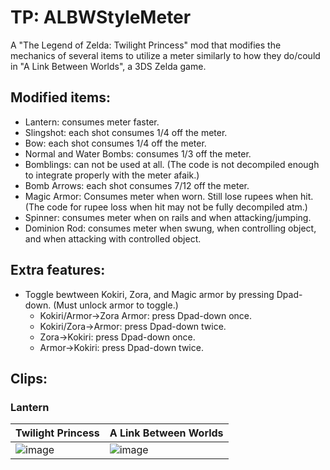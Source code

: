 # TP: ALBWStyleMeter
A "The Legend of Zelda: Twilight Princess" mod that modifies the mechanics of several items to utilize a meter similarly to how they do/could in "A Link Between Worlds", a 3DS Zelda game.

## Modified items:

* Lantern: consumes meter faster.
* Slingshot: each shot consumes 1/4 off the meter.
* Bow: each shot consumes 1/4 off the meter.
* Normal and Water Bombs: consumes 1/3 off the meter.
* Bomblings: can not be used at all. (The code is not decompiled enough to integrate properly with the meter afaik.)
* Bomb Arrows: each shot consumes 7/12 off the meter.
* Magic Armor: Consumes meter when worn. Still lose rupees when hit. (The code for rupee loss when hit may not be fully decompiled atm.)
* Spinner: consumes meter when on rails and when attacking/jumping.
* Dominion Rod: consumes meter when swung, when controlling object, and when attacking with controlled object.

## Extra features:

* Toggle bewtween Kokiri, Zora, and Magic armor by pressing Dpad-down. (Must unlock armor to toggle.)
   * Kokiri/Armor->Zora Armor: press Dpad-down once.
   * Kokiri/Zora->Armor: press Dpad-down twice.
   * Zora->Kokiri: press Dpad-down once.
   * Armor->Kokiri: press Dpad-down twice.

## Clips:
### Lantern
| Twilight Princess                            | A Link Between Worlds                            |
| ----------------------------------- | ----------------------------------- |
| ![image](https://media.discordapp.net/attachments/720582472433270877/1139654529546195014/ezgif-3-826c408991.gif) | ![image](https://media.discordapp.net/attachments/720582472433270877/1136287693987389481/git4.png?width=1450&height=1024) |
